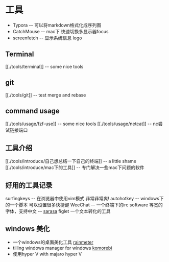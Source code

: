 # 工具

* Typora -- 可以将markdown格式化成序列图
* CatchMouse -- mac下 快速切换多显示器focus
* screenfetch -- 显示系统信息 logo

## Terminal
[[./tools/terminal]] -- some nice tools

## git
[[./tools/git]] -- test merge and rebase

## command usage
[[./tools/usage/fzf-use]] -- some nice tools
[[./tools/usage/netcat]] -- nc尝试链接端口

## 工具介绍
[[./tools/introduce/自己想总结一下自己的终端]] -- a little shame
[[./tools/introduce/mac下的工具]] -- 专门解决一些mac下问题的软件

## 好用的工具记录
surfingkeys -- 在浏览器中使用vim模式 非常非常爽!
autohotkey -- windows下的一个脚本 可以设置很多快捷键
WeeChat -- 一个终端下的irc software
等宽的字体，支持中文 -- [sarasa](https://github.com/be5invis/Sarasa-Gothic)
figlet 一个文本转化的工具

## windows 美化
- 一个windows的桌面美化工具 [rainmeter](./tools/introduce/rainmeter.md) 
- tilling windows manager for windows [komorebi](./tools/introduce/komorebi.md)
- 使用hyper V with majaro hyper V 
